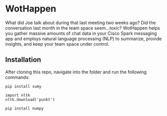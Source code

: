 # WotHappen

What did Joe talk about during that last meeting two weeks ago? Did the conversation last month in the team space seem...toxic? WotHappen helps you gather massive amounts of chat data in your Cisco Spark messaging app and employs natural language processing (NLP) to summarize, provide insights, and keep your team space under control.

## Installation

After cloning this repo, navigate into the folder and run the following commands:

```
pip install sumy

import nltk
nltk.download('punkt')

pip install numpy
```
